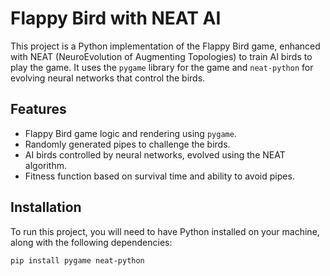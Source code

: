 # Flappy Bird with NEAT AI

This project is a Python implementation of the Flappy Bird game, enhanced with NEAT (NeuroEvolution of Augmenting Topologies) to train AI birds to play the game. It uses the `pygame` library for the game and `neat-python` for evolving neural networks that control the birds.

## Features
- Flappy Bird game logic and rendering using `pygame`.
- Randomly generated pipes to challenge the birds.
- AI birds controlled by neural networks, evolved using the NEAT algorithm.
- Fitness function based on survival time and ability to avoid pipes.
  
## Installation

To run this project, you will need to have Python installed on your machine, along with the following dependencies:

```bash
pip install pygame neat-python
